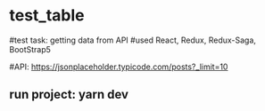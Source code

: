 # test_table

#test task: getting data from API
#used React, Redux, Redux-Saga, BootStrap5

#API: https://jsonplaceholder.typicode.com/posts?_limit=10

## run project: yarn dev
